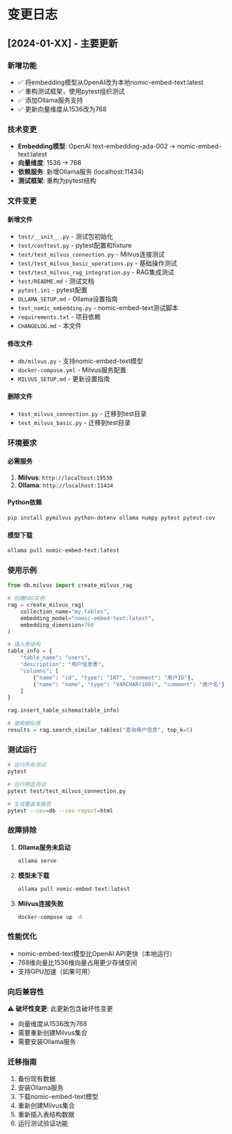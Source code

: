# 变更日志

## [2024-01-XX] - 主要更新

### 新增功能
- ✅ 将embedding模型从OpenAI改为本地nomic-embed-text:latest
- ✅ 重构测试框架，使用pytest组织测试
- ✅ 添加Ollama服务支持
- ✅ 更新向量维度从1536改为768

### 技术变更
- **Embedding模型**: OpenAI text-embedding-ada-002 → nomic-embed-text:latest
- **向量维度**: 1536 → 768
- **依赖服务**: 新增Ollama服务 (localhost:11434)
- **测试框架**: 重构为pytest结构

### 文件变更

#### 新增文件
- `test/__init__.py` - 测试包初始化
- `test/conftest.py` - pytest配置和fixture
- `test/test_milvus_connection.py` - Milvus连接测试
- `test/test_milvus_basic_operations.py` - 基础操作测试
- `test/test_milvus_rag_integration.py` - RAG集成测试
- `test/README.md` - 测试文档
- `pytest.ini` - pytest配置
- `OLLAMA_SETUP.md` - Ollama设置指南
- `test_nomic_embedding.py` - nomic-embed-text测试脚本
- `requirements.txt` - 项目依赖
- `CHANGELOG.md` - 本文件

#### 修改文件
- `db/milvus.py` - 支持nomic-embed-text模型
- `docker-compose.yml` - Milvus服务配置
- `MILVUS_SETUP.md` - 更新设置指南

#### 删除文件
- `test_milvus_connection.py` - 迁移到test目录
- `test_milvus_basic.py` - 迁移到test目录

### 环境要求

#### 必需服务
1. **Milvus**: `http://localhost:19530`
2. **Ollama**: `http://localhost:11434`

#### Python依赖
```bash
pip install pymilvus python-dotenv ollama numpy pytest pytest-cov
```

#### 模型下载
```bash
ollama pull nomic-embed-text:latest
```

### 使用示例

```python
from db.milvus import create_milvus_rag

# 创建RAG实例
rag = create_milvus_rag(
    collection_name="my_tables",
    embedding_model="nomic-embed-text:latest",
    embedding_dimension=768
)

# 插入表结构
table_info = {
    "table_name": "users",
    "description": "用户信息表",
    "columns": [
        {"name": "id", "type": "INT", "comment": "用户ID"},
        {"name": "name", "type": "VARCHAR(100)", "comment": "用户名"}
    ]
}

rag.insert_table_schema(table_info)

# 搜索相似表
results = rag.search_similar_tables("查询用户信息", top_k=5)
```

### 测试运行

```bash
# 运行所有测试
pytest

# 运行特定测试
pytest test/test_milvus_connection.py

# 生成覆盖率报告
pytest --cov=db --cov-report=html
```

### 故障排除

1. **Ollama服务未启动**
   ```bash
   ollama serve
   ```

2. **模型未下载**
   ```bash
   ollama pull nomic-embed-text:latest
   ```

3. **Milvus连接失败**
   ```bash
   docker-compose up -d
   ```

### 性能优化

- nomic-embed-text模型比OpenAI API更快（本地运行）
- 768维向量比1536维向量占用更少存储空间
- 支持GPU加速（如果可用）

### 向后兼容性

⚠️ **破坏性变更**: 此更新包含破坏性变更
- 向量维度从1536改为768
- 需要重新创建Milvus集合
- 需要安装Ollama服务

### 迁移指南

1. 备份现有数据
2. 安装Ollama服务
3. 下载nomic-embed-text模型
4. 重新创建Milvus集合
5. 重新插入表结构数据
6. 运行测试验证功能 